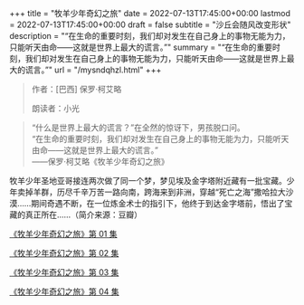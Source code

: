 +++
title = "牧羊少年奇幻之旅"
date = 2022-07-13T17:45:00+00:00
lastmod = 2022-07-13T17:45:00+00:00
draft = false
subtitle = "沙丘会随风改变形状"
description = "“在生命的重要时刻，我们却对发生在自己身上的事物无能为力，只能听天由命——这就是世界上最大的谎言。”"
summary = "“在生命的重要时刻，我们却对发生在自己身上的事物无能为力，只能听天由命——这就是世界上最大的谎言。”"
url = "/mysndqhzl.html"
+++

> 作者：[巴西] 保罗·柯艾略
>
> 朗读者：小光

> “什么是世界上最大的谎言？”在全然的惊讶下，男孩脱口问。  
> “在生命的重要时刻，我们却对发生在自己身上的事物无能为力，只能听天由命——这就是世界上最大的谎言。”  
> ——保罗·柯艾略《牧羊少年奇幻之旅》

牧羊少年圣地亚哥接连两次做了同一个梦，梦见埃及金字塔附近藏有一批宝藏。少年卖掉羊群，历尽千辛万苦一路向南，跨海来到非洲，穿越“死亡之海”撒哈拉大沙漠……期间奇遇不断，在一位炼金术士的指引下，他终于到达金字塔前，悟出了宝藏的真正所在……（简介来源：豆瓣）

[《牧羊少年奇幻之旅》第 01 集](./mysndqhzl-1.html)

[《牧羊少年奇幻之旅》第 02 集](./mysndqhzl-2.html)

[《牧羊少年奇幻之旅》第 03 集](./mysndqhzl-3.html)

[《牧羊少年奇幻之旅》第 04 集](./mysndqhzl-4.html)
